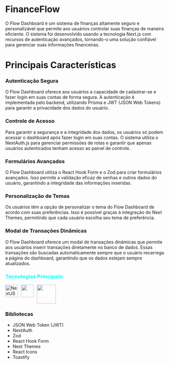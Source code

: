 <h1>FinanceFlow</h1>

O Flow Dashboard é um sistema de finanças altamente seguro e personalizável que permite aos usuários controlar suas finanças de maneira eficiente. O sistema foi desenvolvido usando a tecnologia Next.js com recursos de autenticação avançados, tornando-o uma solução confiável para gerenciar suas informações financeiras.

<h1>Principais Características</h1>
<h3>Autenticação Segura</h3>
O Flow Dashboard oferece aos usuários a capacidade de cadastrar-se e fazer login em suas contas de forma segura. A autenticação é implementada pelo backend, utilizando Prisma e JWT (JSON Web Tokens) para garantir a privacidade dos dados do usuário.

<h3>Controle de Acesso</h3>
Para garantir a segurança e a integridade dos dados, os usuários só podem acessar o dashboard após fazer login em suas contas. O sistema utiliza o NextAuth.js para gerenciar permissões de rotas e garantir que apenas usuários autenticados tenham acesso ao painel de controle.

<h3>Formulários Avançados</h3>
O Flow Dashboard utiliza o React Hook Form e o Zod para criar formulários avançados. Isso permite a validação eficaz de senhas e outros dados do usuário, garantindo a integridade das informações inseridas.


<h3>Personalização de Temas</h3>
Os usuários têm a opção de personalizar o tema do Flow Dashboard de acordo com suas preferências. Isso é possível graças à integração do Next Themes, permitindo que cada usuário escolha seu tema de preferência.

<h3>Modal de Transações Dinâmicas</h3>
O Flow Dashboard oferece um modal de transações dinâmicas que permite aos usuários inserir transações diretamente no banco de dados. Essas transações são buscadas automaticamente sempre que o usuário recarrega a página do dashboard, garantindo que os dados estejam sempre atualizados.

<ul></ul>

<h3 style="color:cyan">Tecnologias Principais:</h3>

<div style="display:flex;gap:10px">
  <img width=40 src="https://www.datocms-assets.com/75941/1657707878-nextjs_logo.png" alt="NextJS" />
  <img width=40 src="https://upload.wikimedia.org/wikipedia/commons/thumb/4/4c/Typescript_logo_2020.svg/512px-Typescript_logo_2020.svg.png" alt="" />
  <!-- <img width=80 src="https://miro.medium.com/v2/resize:fit:1400/1*2W1quxolV-_crLyDtbb6Tw.png" alt="Zod" /> -->
  <!-- <img width=40 src="https://react-hook-form.com/images/logo/react-hook-form-logo-only.png" alt="HookForm" /> -->
  <img width=60 src="https://upload.wikimedia.org/wikipedia/commons/thumb/d/d5/Tailwind_CSS_Logo.svg/1200px-Tailwind_CSS_Logo.svg.png" alt="" />
  <!-- <img width=40 src="https://miro.medium.com/v2/resize:fit:327/1*oLvPAqketvcwKRALKcFXyQ.png" alt="NextAuth" /> -->
</div>

<h3>Bibliotecas</h3>
<ul>
  <li>JSON Web Token (JWT)</li>
  <li>NextAuth</li>
  <li>Zod</li>
  <li>React Hook Form</li>
  <li>Next Themes</li>
  <li>React Icons</li>
  <li>Toastify</li>
</ul>
